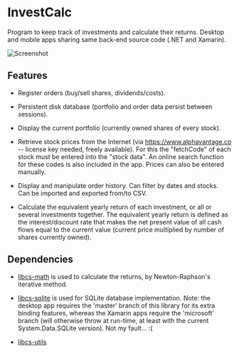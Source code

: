 # InvestCalc
Program to keep track of investments and calculate their returns.
Desktop and mobile apps sharing same back-end source code (.NET and Xamarin).

![Screenshot](https://i.postimg.cc/zGWbYDp2/Invest-Calc.png "Example of main window")

## Features
* Register orders
(buy/sell shares, dividends/costs).

* Persistent disk database
(portfolio and order data persist between sessions).

* Display the current portfolio
(currently owned shares of every stock).

* Retrieve stock prices from the Internet
(via <https://www.alphavantage.co>
-- license key needed, freely available).
For this the "fetchCode" of each stock must be entered into the "stock data".
An online search function for these codes is also included in the app.
Prices can also be entered manually.

* Display and manipulate order history.
Can filter by dates and stocks.
Can be imported and exported from/to CSV.

* Calculate the equivalent yearly return of each investment,
or all or several investments together.
The equivalent yearly return is defined as the interest/discount rate
that makes the net present value of all cash flows
equal to the current value
(current price multiplied by number of shares currently owned).

## Dependencies
* [libcs-math](https://github.com/XavierAP/libcs-math)
is used to calculate the returns,
by Newton-Raphson's iterative method.

* [libcs-sqlite](https://github.com/XavierAP/libcs-sqlite)
is used for SQLite database implementation.
Note: the desktop app requires the 'master' branch of this library
for its extra binding features,
whereas the Xamarin apps require the 'microsoft' branch
(will otherwise throw at run-time, at least with the current System.Data.SQLite version).
Not my fault... :(

* [libcs-utils](https://github.com/XavierAP/libcs-utils)
